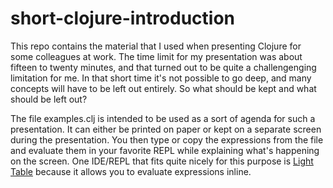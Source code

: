 # short-clojure-introduction
This repo contains the material that I used when presenting Clojure for some colleagues at work. The time limit for my presentation was about fifteen to twenty minutes, and that turned out to be quite a challengenging limitation for me. In that short time it's not possible to go deep, and many concepts will have to be left out entirely. So what should be kept and what should be left out?

The file examples.clj is intended to be used as a sort of agenda for such a presentation. It can either be printed on paper or kept on a separate screen during the presentation. You then type or copy the expressions from the file and evaluate them in your favorite REPL while explaining what's happening on the screen. One IDE/REPL that fits quite nicely for this purpose is [Light Table](http://lighttable.com/) because it allows you to evaluate expressions inline.
